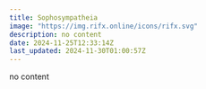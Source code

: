 ```yaml
---
title: Sophosympatheia
image: "https://img.rifx.online/icons/rifx.svg"
description: no content
date: 2024-11-25T12:33:14Z
last_updated: 2024-11-30T01:00:57Z
---
```


no content

